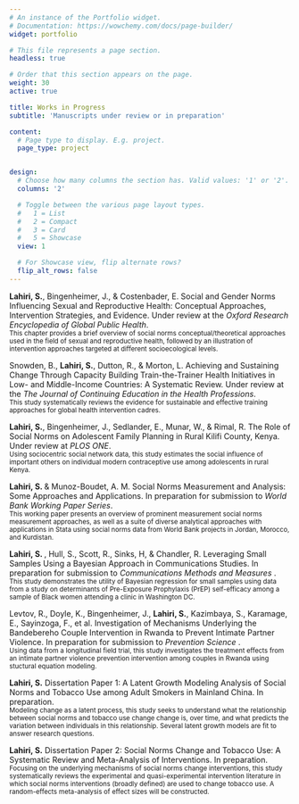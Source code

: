 ```yaml
---
# An instance of the Portfolio widget.
# Documentation: https://wowchemy.com/docs/page-builder/
widget: portfolio

# This file represents a page section.
headless: true

# Order that this section appears on the page.
weight: 30
active: true

title: Works in Progress
subtitle: 'Manuscripts under review or in preparation'

content:
  # Page type to display. E.g. project.
  page_type: project


design:
  # Choose how many columns the section has. Valid values: '1' or '2'.
  columns: '2'

  # Toggle between the various page layout types.
  #   1 = List
  #   2 = Compact
  #   3 = Card
  #   5 = Showcase
  view: 1

  # For Showcase view, flip alternate rows?
  flip_alt_rows: false
---
```

  
<b>Lahiri, S.</b>, Bingenheimer, J., & Costenbader, E. Social and Gender Norms Influencing Sexual and Reproductive Health: Conceptual Approaches, Intervention Strategies, and Evidence. Under review at the <i>Oxford Research Encyclopedia of Global Public Health</i>. 
<br>
<small>This chapter provides a brief overview of social norms conceptual/theoretical approaches used in the field of sexual and reproductive health, followed by an illustration of intervention approaches targeted at different socioecological levels. </small> 

Snowden, B., <b>Lahiri, S.</b>, Dutton, R., & Morton, L. Achieving and Sustaining Change Through Capacity Building Train-the-Trainer Health Initiatives in Low- and Middle-Income Countries: A Systematic Review. Under review at the <i>The Journal of Continuing Education in the Health Professions</i>. 
<br>
<small>This study systematically reviews the evidence for sustainable and effective training approaches for global health intervention cadres. </small> 

<b>Lahiri, S.</b>, Bingenheimer, J., Sedlander, E., Munar, W., & Rimal, R. The Role of Social Norms on Adolescent Family Planning in Rural
Kilifi County, Kenya. Under review at <i>PLOS ONE</i>. 
<br>
<small> Using sociocentric social network data, this study estimates the social influence of important others on individual modern contraceptive use among adolescents in rural Kenya. </small>

<b>Lahiri, S. </b> & Munoz-Boudet, A. M. Social Norms Measurement and Analysis: Some Approaches and Applications. In preparation for submission to <i>World Bank Working Paper Series</i>. 
<br>
<small> This working paper presents an overview of prominent measurement social norms measurement approaches, as well as a suite of diverse analytical approaches with applications in Stata using social norms data from World Bank projects in Jordan, Morocco, and Kurdistan. </small>

<b>Lahiri, S. </b>, Hull, S., Scott, R., Sinks, H, & Chandler, R. Leveraging Small Samples Using a Bayesian Approach in Communications Studies. In preparation for submission to <i> Communications Methods and Measures </i>. 
<br>
<small> This study demonstrates the utility of Bayesian regression for small samples using data from a study on determinants of Pre-Exposure Prophylaxis (PrEP) self-efficacy among a sample of Black women attending a clinic in Washington DC. </small>

Levtov, R., Doyle, K., Bingenheimer, J., <b>Lahiri, S.</b>, Kazimbaya, S., Karamage, E., Sayinzoga, F., et al. Investigation of Mechanisms Underlying the Bandebereho Couple Intervention in Rwanda to Prevent Intimate Partner Violence. In preparation for submission to <i> Prevention Science </i>. 
<br>
<small> Using data from a longitudinal field trial, this study investigates the treatment effects from an intimate partner violence prevention intervention among couples in Rwanda using stuctural equation modeling. </small>

<b>Lahiri, S.</b> Dissertation Paper 1: A Latent Growth Modeling Analysis of Social Norms and Tobacco Use among Adult Smokers in Mainland China. In preparation. 
<br>
<small> Modeling change as a latent process, this study seeks to understand what the relationship between social norms and tobacco use change change is, over time, and what predicts the variation between individuals in this relationship. Several latent growth models are fit to answer research questions. </small>

<b>Lahiri, S.</b> Dissertation Paper 2: Social Norms Change and Tobacco Use: A Systematic Review and Meta-Analysis of Interventions. In preparation. 
<br>
<small> Focusing on the underlying mechanisms of social norms change interventions, this study systematically reviews the experimental and quasi-experimental intervention literature in which social norms interventions (broadly defined) are used to change tobacco use. A random-effects meta-analysis of effect sizes will be constructed. </small>




  

